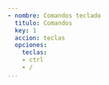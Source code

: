 ```yaml
---
- nombre: Comandos teclado
  titulo: Comandos
  key: 1
  accion: teclas
  opciones:
    teclas:
    - ctrl
    - /
...
```

